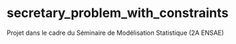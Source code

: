 # secretary_problem_with_constraints
Projet dans le cadre du Séminaire de Modélisation Statistique (2A ENSAE)
